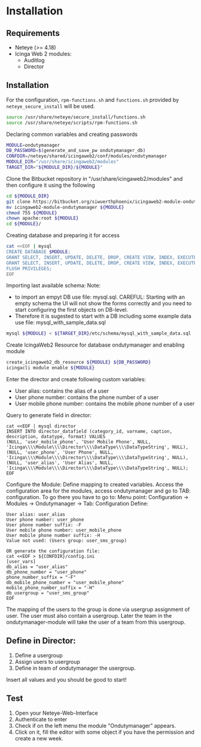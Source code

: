 # Installation

## Requirements
* Neteye (>= 4.18)
* Icinga Web 2 modules:
	* Auditlog
	* Director

## Installation

For the configuration, `rpm-functions.sh` and `functions.sh` provided by `neteye_secure_install` will be used.

```bash
source /usr/share/neteye/secure_install/functions.sh
source /usr/share/neteye/scripts/rpm-functions.sh
```

Declaring common variables and creating passwords

```bash
MODULE=ondutymanager
DB_PASSWORD=$(generate_and_save_pw ondutymanager_db)
CONFDIR=/neteye/shared/icingaweb2/conf/modules/ondutymanager
MODULE_DIR="/usr/share/icingaweb2/modules"
TARGET_DIR="${MODULE_DIR}/${MODULE}"
```

Clone the Bitbucket repository in "/usr/share/icingaweb2/modules" and then configure it using the following

```bash
cd ${MODULE_DIR}
git clone https://bitbucket.org/siwuerthphoenix/icingaweb2-module-ondutymanager.git
mv icingaweb2-module-ondutymanager ${MODULE}
chmod 755 ${MODULE}
chown apache:root ${MODULE}
cd ${MODULE}/
```

Creating database and preparing it for access

```bash
cat <<EOF | mysql
CREATE DATABASE $MODULE;
GRANT SELECT, INSERT, UPDATE, DELETE, DROP, CREATE VIEW, INDEX, EXECUTE ON ${MODULE}.* TO '${MODULE}'@'localhost' IDENTIFIED BY '${DB_PASSWORD}';
GRANT SELECT, INSERT, UPDATE, DELETE, DROP, CREATE VIEW, INDEX, EXECUTE ON ${MODULE}.* TO '${MODULE}'@'%' IDENTIFIED BY '${DB_PASSWORD}';
FLUSH PRIVILEGES;
EOF
```

Importing last available schema:
Note:
- to import an empyt DB use file: mysql.sql. CAREFUL: Starting with an empty schema the UI will not show the forms correctly and you need to start configuring the first objects on DB-level.
- Therefore it is sugested to start with a DB including some example data use file: mysql_with_sample_data.sql

```bash
mysql ${MODULE} < ${TARGET_DIR}/etc/schema/mysql_with_sample_data.sql
```

Create IcingaWeb2 Resource for database ondutymanager and enabling module

```bash
create_icingaweb2_db_resource ${MODULE} ${DB_PASSWORD}
icingacli module enable ${MODULE}
```

Enter the director and create following custom variables:
- User alias: contains the alias of a user
- User phone number: contains the phone number of a user
- User mobile phone number: contains the mobile phone number of a user

Query to generate field in director:
```
cat <<EOF | mysql director
INSERT INTO director_datafield (category_id, varname, caption, description, datatype, format) VALUES 
(NULL, 'user_mobile_phone', 'User Mobile Phone', NULL, 'Icinga\\\\Module\\\\Director\\\\DataType\\\\DataTypeString', NULL), 
(NULL, 'user_phone', 'User Phone', NULL, 'Icinga\\\\Module\\\\Director\\\\DataType\\\\DataTypeString', NULL), 
(NULL, 'user_alias', 'User Alias', NULL, 'Icinga\\\\Module\\\\Director\\\\DataType\\\\DataTypeString', NULL);
EOF
```

Configure the Module: Define mapping to created variables. 
Access the configuration area for the modules, access ondutymanager and go to TAB: configuration. 
To go there you have to go to:
    Menu point: Configuration -> Modules -> Ondutymanager -> Tab: Configuration
Define:
```
User alias: user_alias
User phone number: user_phone
User phone number suffix: -F
User mobile phone number: user_mobile_phone
User mobile phone number suffix: -H
Value not used: (Users group: user_sms_group)

OR generate the configuration file:
cat <<EOF > ${CONFDIR}/config.ini
[user_vars]
db_alias = "user_alias"
db_phone_number = "user_phone"
phone_number_suffix = "-F"
db_mobile_phone_number = "user_mobile_phone"
mobile_phone_number_suffix = "-H"
db_usergroup = "user_sms_group"
EOF
```

The mapping of the users to the group is done via usergrup assignment of user. 
The user must also contain a usergroup. Later the team in the ondutymanager-module will take the user of a team from this usergroup.
## Define in Director:
1. Define a usergroup
2. Assign users to usergroup
3. Define in team of ondutymanager the usergroup.

Insert all values and you should be good to start!

## Test
1. Open your Neteye-Web-Interface
2. Authenticate to enter
3. Check if on the left menu the module "Ondutymanager" appears.
4. Click on it, fill the editor with some object if you have the permission and create a new week.
